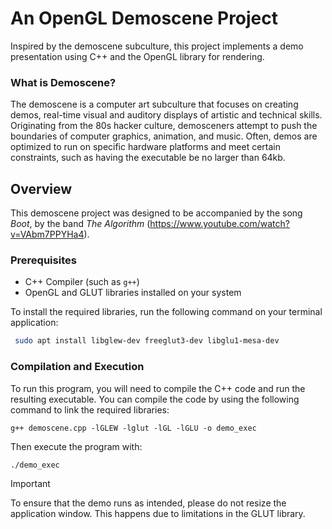 # An OpenGL Demoscene Project

Inspired by the demoscene subculture, this project implements a demo presentation using C++ and the OpenGL library for rendering. 

### What is Demoscene?

The demoscene is a computer art subculture that focuses on creating demos, real-time visual and auditory displays of artistic and technical skills. Originating from the 80s hacker culture, demosceners attempt to push the boundaries of computer graphics, animation, and music. Often, demos are optimized to run on specific hardware platforms and meet certain constraints, such as having the executable be no larger than 64kb.

## Overview

This demoscene project was designed to be accompanied by the song _Boot_, by the band _The Algorithm_ (https://www.youtube.com/watch?v=VAbm7PPYHa4).

### Prerequisites

- C++ Compiler (such as `g++`)
- OpenGL and GLUT libraries installed on your system

To install the required libraries, run the following command on your terminal application:

```bash
 sudo apt install libglew-dev freeglut3-dev libglu1-mesa-dev
```

### Compilation and Execution

To run this program, you will need to compile the C++ code and run the resulting executable. You can compile the code by using the following command to link the required libraries:

```
g++ demoscene.cpp -lGLEW -lglut -lGL -lGLU -o demo_exec
```

Then execute the program with:

```
./demo_exec
```

> [!IMPORTANT]
> To ensure that the demo runs as intended, please do not resize the application window. This happens due to limitations in the GLUT library.
